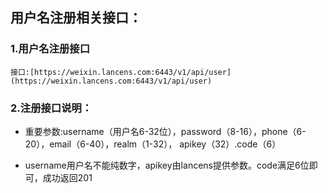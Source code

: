 ## 用户名注册相关接口：

### 1.用户名注册接口

```
接口:[https://weixin.lancens.com:6443/v1/api/user](https://weixin.lancens.com:6443/v1/api/user)
```

### 2.注册接口说明：

* 重要参数:username（用户名6-32位），password（8-16），phone（6-20），email（6-40），realm（1-32），          apikey（32）.code（6）

* username用户名不能纯数字，apikey由lancens提供参数。code满足6位即可，成功返回201

###### 



